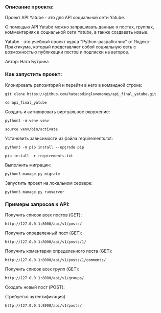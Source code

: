 ﻿### Описание проекта:

Проект API Yatube - это для API социальной сети Yatube.

С помощью API Yatube можно запрашивать данные о постах, группах, комментариях в социальной сети Yatube, а также создавать новые.

Yatube - это учебный проект курса "Python-разработчик" от Яндекс-Практикума, который представляет собой социальную сеть с возможностью публикации постов и подписки на авторов.

Автор: Ната Бутрина

### Как запустить проект:

Клонировать репозиторий и перейти в него в командной строке:

```
git clone https://github.com/hatecodinglovemoney/api_final_yatube.git
```

```
cd api_final_yatube
```

Cоздать и активировать виртуальное окружение:

```
python3 -m venv venv
```

```
source venv/bin/activate
```

Установить зависимости из файла requirements.txt:

```
python3 -m pip install --upgrade pip
```

```
pip install -r requirements.txt
```

Выполнить миграции:

```
python3 manage.py migrate
```

Запустить проект на локальном сервере:

```
python3 manage.py runserver
```

### Примеры запросов к API:

Получить список всех постов (GET):
```
http://127.0.0.1:8000/api/v1/posts/
```

Получить определенный пост (GET):
```
http://127.0.0.1:8000/api/v1/posts/1/
```

Получить коментарии определенного поста (GET):
```
http://127.0.0.1:8000/api/v1/posts/1/comments/
```

Получить список всех групп (GET):
```
http://127.0.0.1:8000/api/v1/groups/
```

Создать новый пост (POST):

(Требуется аутентификация)
```
http://127.0.0.1:8000/api/v1/posts/
```
